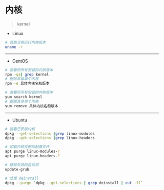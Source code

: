 # 内核
> kernel


- Linux
```sh
# 获取当前运行内核版本
uname -r

```

---
- CentOS

```sh
# 查看所所有安装的内核版本
rpm -qa| grep kernel
# 删除具体单个内核
rpm -e 具体内核名和版本

# 查看所所有安装的内核版本
yum search kernel
# 删除具体单个内核
yum remove 具体内核名和版本

```


---
- Ubuntu

```sh
# 查看已安装内核
dpkg --get-selections |grep linux-modules
dpkg --get-selections |grep linux-headers

# 卸载内核并删除配置文件
apt purge linux-modules-?
apt purge linux-headers-?

# 移除失效的启动项
update-grub

# 处理 deinstall
dpkg --purge `dpkg --get-selections | grep deinstall | cut -f1`


```